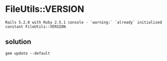 # FileUtils::VERSION

~~~
Rails 5.2.0 with Ruby 2.5.1 console - `warning:` `already` initialized constant FileUtils::VERSION
~~~

## solution
```shell
gem update --default
```